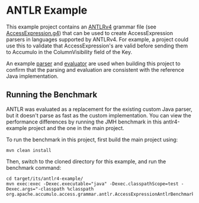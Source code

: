 <!--
    Licensed to the Apache Software Foundation (ASF) under one
    or more contributor license agreements.  See the NOTICE file
    distributed with this work for additional information
    regarding copyright ownership.  The ASF licenses this file
    to you under the Apache License, Version 2.0 (the
    "License"); you may not use this file except in compliance
    with the License.  You may obtain a copy of the License at
      https://www.apache.org/licenses/LICENSE-2.0
    Unless required by applicable law or agreed to in writing,
    software distributed under the License is distributed on an
    "AS IS" BASIS, WITHOUT WARRANTIES OR CONDITIONS OF ANY
    KIND, either express or implied.  See the License for the
    specific language governing permissions and limitations
    under the License.
-->
# ANTLR Example

This example project contains an [ANTLRv4][1] grammar file (see
[AccessExpression.g4][2]) that can be used to create AccessExpression parsers
in languages supported by ANTLRv4. For example, a project could use this to
validate that AccessExpression's are valid before sending them to Accumulo in
the ColumnVisibility field of the Key.

An example [parser][3] and [evaluator][4] are used when building this project
to confirm that the parsing and evaluation are consistent with the reference
Java implementation.

## Running the Benchmark

ANTLR was evaluated as a replacement for the existing custom Java parser, but
it doesn't parse as fast as the custom implementation. You can view the
performance differences by running the JMH benchmark in this antlr4-example project
and the one in the main project.

To run the benchmark in this project, first build the main project using:

```
mvn clean install
```

Then, switch to the cloned directory for this example, and run the benchmark
command:

```
cd target/its/antlr4-example/
mvn exec:exec -Dexec.executable="java" -Dexec.classpathScope=test -Dexec.args="-classpath %classpath org.apache.accumulo.access.grammar.antlr.AccessExpressionAntlrBenchmark"
```

[1]: https://www.antlr.org
[2]: src/main/antlr4/AccessExpression.g4
[3]: src/test/java/org/apache/accumulo/access/grammar/antlr/AccessExpressionAntlrParser.java
[4]: src/test/java/org/apache/accumulo/access/grammar/antlr/AccessExpressionAntlrEvaluator.java
